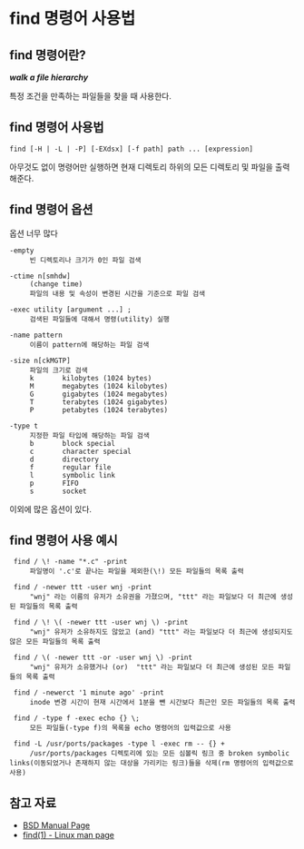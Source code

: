 # find 명령어 사용법

## find 명령어란?

_**walk a file hierarchy**_

특정 조건을 만족하는 파일들을 찾을 때 사용한다.

## find 명령어 사용법
    find [-H | -L | -P] [-EXdsx] [-f path] path ... [expression]

아무것도 없이 명령어만 실행하면 현재 디렉토리 하위의 모든 디렉토리 및 파일을 출력해준다.

## find 명령어 옵션

옵션 너무 많다

	-empty
		 빈 디렉토리나 크기가 0인 파일 검색

    -ctime n[smhdw]
	     (change time)
		 파일의 내용 및 속성이 변경된 시간을 기준으로 파일 검색

    -exec utility [argument ...] ;
	     검색된 파일들에 대해서 명령(utility) 실행
		 
    -name pattern
	     이름이 pattern에 해당하는 파일 검색

    -size n[ckMGTP]
	     파일의 크기로 검색
		 k	     kilobytes (1024 bytes)
	     M	     megabytes (1024 kilobytes)
	     G	     gigabytes (1024 megabytes)
	     T	     terabytes (1024 gigabytes)
	     P	     petabytes (1024 terabytes)

    -type t
	     지정한 파일 타입에 해당하는 파일 검색
	     b	     block special
	     c	     character special
	     d	     directory
	     f	     regular file
	     l	     symbolic link
	     p	     FIFO
	     s	     socket

이외에 많은 옵션이 있다.


## find 명령어 사용 예시

     find / \! -name "*.c" -print
	     파일명이 '.c'로 끝나는 파일을 제외한(\!) 모든 파일들의 목록 출력

     find / -newer ttt -user wnj -print
	     "wnj" 라는 이름의 유저가 소유권을 가졌으며, "ttt" 라는 파일보다 더 최근에 생성된 파일들의 목록 출력 

     find / \! \( -newer ttt -user wnj \) -print
	     "wnj" 유저가 소유하지도 않았고 (and) "ttt" 라는 파일보다 더 최근에 생성되지도 않은 모든 파일들의 목록 출력

     find / \( -newer ttt -or -user wnj	\) -print
	     "wnj" 유저가 소유했거나 (or)  "ttt" 라는 파일보다 더 최근에 생성된 모든 파일들의 목록 출력

     find / -newerct '1	minute ago' -print
	     inode 변경 시간이 현재 시간에서 1분을 뺀 시간보다 최근인 모든 파일들의 목록 출력 

     find / -type f -exec echo {} \;
	     모든 파일들(-type f)의 목록을 echo 명령어의 입력값으로 사용

     find -L /usr/ports/packages -type l -exec rm -- {}	+
	     /usr/ports/packages 디렉토리에 있는 모든 심볼릭 링크 중 broken symbolic links(이동되었거나 존재하지 않는 대상을 가리키는 링크)들을 삭제(rm 명령어의 입력값으로 사용)

## 참고 자료
- [BSD Manual Page](https://www.freebsd.org/cgi/man.cgi?find(1))
- [find(1) - Linux man page](https://linux.die.net/man/1/find)